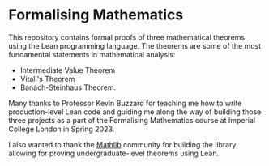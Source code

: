 # Formalising Mathematics

This repository contains formal proofs of three mathematical theorems using
the Lean programming language. The theorems are some of the most fundamental
statements in mathematical analysis:

- Intermediate Value Theorem
- Vitali's Theorem
- Banach-Steinhaus Theorem.

Many thanks to Professor Kevin Buzzard for teaching me how to write production-level
Lean code and guiding me along the way of building those three projects as a part
of the Formalising Mathematics course at Imperial College London in Spring 2023.

I also wanted to thank the [Mathlib](https://github.com/leanprover-community/mathlib)
community for building the library allowing for proving undergraduate-level theorems
using Lean.
